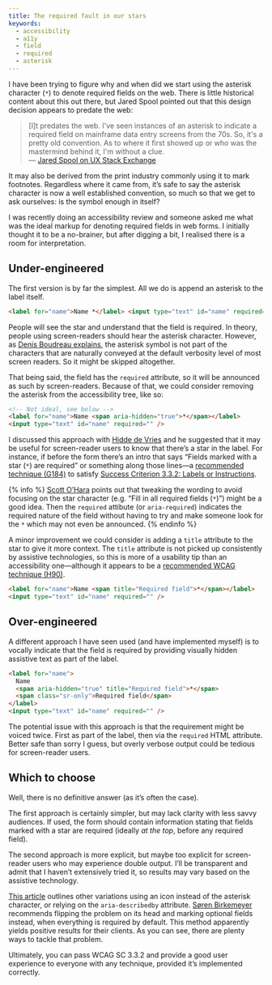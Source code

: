 ```yaml
---
title: The required fault in our stars
keywords:
  - accessibility
  - a11y
  - field
  - required
  - asterisk
---
```


I have been trying to figure why and when did we start using the asterisk character (`*`) to denote required fields on the web. There is little historical content about this out there, but Jared Spool pointed out that this design decision appears to predate the web:

> [I]t predates the web. I've seen instances of an asterisk to indicate a required field on mainframe data entry screens from the 70s. So, it's a pretty old convention. As to where it first showed up or who was the mastermind behind it, I'm without a clue.  
> — [Jared Spool on UX Stack Exchange](https://ux.stackexchange.com/questions/10468/why-does-asterisk-mean-required-on-a-form-field#comment15243_10468)

It may also be derived from the print industry commonly using it to mark footnotes. Regardless where it came from, it’s safe to say the asterisk character is now a well established convention, so much so that we get to ask ourselves: is the symbol enough in itself?

I was recently doing an accessibility review and someone asked me what was the ideal markup for denoting required fields in web forms. I initially thought it to be a no-brainer, but after digging a bit, I realised there is a room for interpretation.

## Under-engineered

The first version is by far the simplest. All we do is append an asterisk to the label itself.

```html
<label for="name">Name *</label> <input type="text" id="name" required="" />
```

People will see the star and understand that the field is required. In theory, people using screen-readers should hear the asterisk character. However, as [Denis Boudreau explains](https://dboudreau.tumblr.com/post/80636672526/do-not-rely-on-asterisks-alone-to-define-required), the asterisk symbol is not part of the characters that are naturally conveyed at the default verbosity level of most screen readers. So it might be skipped altogether.

That being said, the field has the `required` attribute, so it will be announced as such by screen-readers. Because of that, we could consider removing the asterisk from the accessibility tree, like so:

```html
<!-- Not ideal, see below -->
<label for="name">Name <span aria-hidden="true">*</span></label>
<input type="text" id="name" required="" />
```

I discussed this approach with [Hidde de Vries](https://twitter.com/hdv) and he suggested that it may be useful for screen-reader users to know that there’s a star in the label. For instance, if before the form there’s an intro that says “Fields marked with a star (`*`) are required” or something along those lines—a [recommended technique (G184)](https://www.w3.org/WAI/WCAG21/Techniques/general/G184.html) to satisfy [Success Criterion 3.3.2: Labels or Instructions](https://www.w3.org/WAI/WCAG21/Understanding/labels-or-instructions).

{% info %} [Scott O’Hara](https://twitter.com/scottohara/status/1556684102983716865?s=20&t=76fQrM6OoA_cTHqyEIJd3A) points out that tweaking the wording to avoid focusing on the star character (e.g. “Fill in all required fields (`*`)”) might be a good idea. Then the `required` attibute (or `aria-required`) indicates the required nature of the field without having to try and make someone look for the `*` which may not even be announced. {% endinfo %}

A minor improvement we could consider is adding a `title` attribute to the star to give it more context. The `title` attribute is not picked up consistently by assistive technologies, so this is more of a usability tip than an accessibility one—although it appears to be a [recommended WCAG technique (H90)](https://www.w3.org/WAI/WCAG21/Techniques/html/H90.html).

```html
<label for="name">Name <span title="Required field">*</span></label>
<input type="text" id="name" required="" />
```

## Over-engineered

A different approach I have seen used (and have implemented myself) is to vocally indicate that the field is required by providing visually hidden assistive text as part of the label.

```html
<label for="name">
  Name
  <span aria-hidden="true" title="Required field">*</span>
  <span class="sr-only">Required field</span>
</label>
<input type="text" id="name" required="" />
```

The potential issue with this approach is that the requirement might be voiced twice. First as part of the label, then via the `required` HTML attribute. Better safe than sorry I guess, but overly verbose output could be tedious for screen-reader users.

## Which to choose

Well, there is no definitive answer (as it’s often the case).

The first approach is certainly simpler, but may lack clarity with less savvy audiences. If used, the form should contain information stating that fields marked with a star are required (ideally _at the top_, before any required field).

The second approach is more explicit, but maybe too explicit for screen-reader users who may experience double output. I’ll be transparent and admit that I haven’t extensively tried it, so results may vary based on the assistive technology.

[This article](https://www.accessibility-developer-guide.com/examples/forms/required/) outlines other variations using an icon instead of the asterisk character, or relying on the `aria-describedby` attribute. [Søren Birkemeyer](https://twitter.com/polarbirke/status/1556686909400809473?s=20&t=76fQrM6OoA_cTHqyEIJd3A) recommends flipping the problem on its head and marking optional fields instead, when everything is required by default. This method apparently yields positive results for their clients. As you can see, there are plenty ways to tackle that problem.

Ultimately, you can pass WCAG SC 3.3.2 and provide a good user experience to everyone with any technique, provided it’s implemented correctly.
